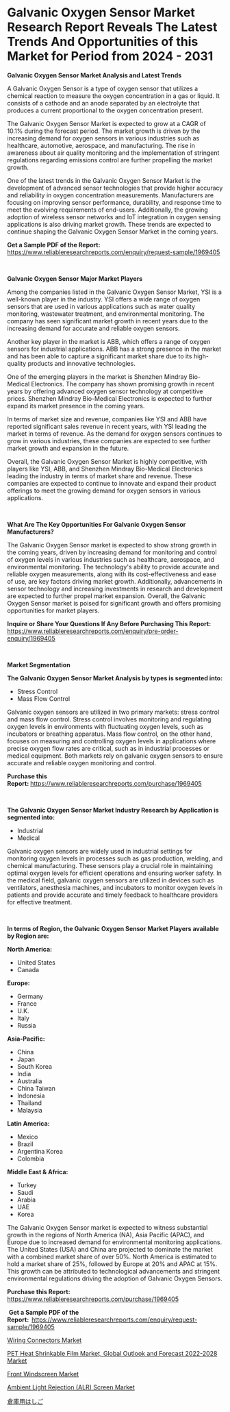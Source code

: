 <p><h1>Galvanic Oxygen Sensor Market Research Report Reveals The Latest Trends And Opportunities of this Market for Period from 2024 - 2031</h1></p><p><strong>Galvanic Oxygen Sensor Market Analysis and Latest Trends</strong></p>
<p><p>A Galvanic Oxygen Sensor is a type of oxygen sensor that utilizes a chemical reaction to measure the oxygen concentration in a gas or liquid. It consists of a cathode and an anode separated by an electrolyte that produces a current proportional to the oxygen concentration present.</p><p>The Galvanic Oxygen Sensor Market is expected to grow at a CAGR of 10.1% during the forecast period. The market growth is driven by the increasing demand for oxygen sensors in various industries such as healthcare, automotive, aerospace, and manufacturing. The rise in awareness about air quality monitoring and the implementation of stringent regulations regarding emissions control are further propelling the market growth.</p><p>One of the latest trends in the Galvanic Oxygen Sensor Market is the development of advanced sensor technologies that provide higher accuracy and reliability in oxygen concentration measurements. Manufacturers are focusing on improving sensor performance, durability, and response time to meet the evolving requirements of end-users. Additionally, the growing adoption of wireless sensor networks and IoT integration in oxygen sensing applications is also driving market growth. These trends are expected to continue shaping the Galvanic Oxygen Sensor Market in the coming years.</p></p>
<p><strong>Get a Sample PDF of the Report:&nbsp;</strong> <a href="https://www.reliableresearchreports.com/enquiry/request-sample/1969405">https://www.reliableresearchreports.com/enquiry/request-sample/1969405</a></p>
<p>&nbsp;</p>
<p><strong>Galvanic Oxygen Sensor Major Market Players</strong></p>
<p><p>Among the companies listed in the Galvanic Oxygen Sensor Market, YSI is a well-known player in the industry. YSI offers a wide range of oxygen sensors that are used in various applications such as water quality monitoring, wastewater treatment, and environmental monitoring. The company has seen significant market growth in recent years due to the increasing demand for accurate and reliable oxygen sensors.</p><p>Another key player in the market is ABB, which offers a range of oxygen sensors for industrial applications. ABB has a strong presence in the market and has been able to capture a significant market share due to its high-quality products and innovative technologies.</p><p>One of the emerging players in the market is Shenzhen Mindray Bio-Medical Electronics. The company has shown promising growth in recent years by offering advanced oxygen sensor technology at competitive prices. Shenzhen Mindray Bio-Medical Electronics is expected to further expand its market presence in the coming years.</p><p>In terms of market size and revenue, companies like YSI and ABB have reported significant sales revenue in recent years, with YSI leading the market in terms of revenue. As the demand for oxygen sensors continues to grow in various industries, these companies are expected to see further market growth and expansion in the future.</p><p>Overall, the Galvanic Oxygen Sensor Market is highly competitive, with players like YSI, ABB, and Shenzhen Mindray Bio-Medical Electronics leading the industry in terms of market share and revenue. These companies are expected to continue to innovate and expand their product offerings to meet the growing demand for oxygen sensors in various applications.</p></p>
<p>&nbsp;</p>
<p><strong>What Are The Key Opportunities For Galvanic Oxygen Sensor Manufacturers?</strong></p>
<p><p>The Galvanic Oxygen Sensor market is expected to show strong growth in the coming years, driven by increasing demand for monitoring and control of oxygen levels in various industries such as healthcare, aerospace, and environmental monitoring. The technology's ability to provide accurate and reliable oxygen measurements, along with its cost-effectiveness and ease of use, are key factors driving market growth. Additionally, advancements in sensor technology and increasing investments in research and development are expected to further propel market expansion. Overall, the Galvanic Oxygen Sensor market is poised for significant growth and offers promising opportunities for market players.</p></p>
<p><strong>Inquire or Share Your Questions If Any Before Purchasing This Report:</strong> <a href="https://www.reliableresearchreports.com/enquiry/pre-order-enquiry/1969405">https://www.reliableresearchreports.com/enquiry/pre-order-enquiry/1969405</a></p>
<p>&nbsp;</p>
<p><strong>Market Segmentation</strong></p>
<p><strong>The Galvanic Oxygen Sensor Market Analysis by types is segmented into:</strong></p>
<p><ul><li>Stress Control</li><li>Mass Flow Control</li></ul></p>
<p><p>Galvanic oxygen sensors are utilized in two primary markets: stress control and mass flow control. Stress control involves monitoring and regulating oxygen levels in environments with fluctuating oxygen levels, such as incubators or breathing apparatus. Mass flow control, on the other hand, focuses on measuring and controlling oxygen levels in applications where precise oxygen flow rates are critical, such as in industrial processes or medical equipment. Both markets rely on galvanic oxygen sensors to ensure accurate and reliable oxygen monitoring and control.</p></p>
<p><strong>Purchase this Report:&nbsp;</strong><a href="https://www.reliableresearchreports.com/purchase/1969405">https://www.reliableresearchreports.com/purchase/1969405</a></p>
<p>&nbsp;</p>
<p><strong>The Galvanic Oxygen Sensor Market Industry Research by Application is segmented into:</strong></p>
<p><ul><li>Industrial</li><li>Medical</li></ul></p>
<p><p>Galvanic oxygen sensors are widely used in industrial settings for monitoring oxygen levels in processes such as gas production, welding, and chemical manufacturing. These sensors play a crucial role in maintaining optimal oxygen levels for efficient operations and ensuring worker safety. In the medical field, galvanic oxygen sensors are utilized in devices such as ventilators, anesthesia machines, and incubators to monitor oxygen levels in patients and provide accurate and timely feedback to healthcare providers for effective treatment.</p></p>
<p>&nbsp;</p>
<p><strong>In terms of Region, the Galvanic Oxygen Sensor Market Players available by Region are:</strong></p>
<p>
    <p> <strong> North America: </strong>
        <ul>
            <li>United States</li>
            <li>Canada</li>
        </ul>
        </p> 
    <p> <strong> Europe: </strong>
        <ul>
            <li>Germany</li>
            <li>France</li>
            <li>U.K.</li>
            <li>Italy</li>
            <li>Russia</li>
        </ul>
        </p> 
    <p> <strong> Asia-Pacific: </strong>
        <ul>
            <li>China</li>
            <li>Japan</li>
            <li>South Korea</li>
            <li>India</li>
            <li>Australia</li>
            <li>China Taiwan</li>
            <li>Indonesia</li>
            <li>Thailand</li>
            <li>Malaysia</li>
        </ul>
        </p> 
    <p> <strong> Latin America: </strong>
        <ul>
            <li>Mexico</li>
            <li>Brazil</li>
            <li>Argentina Korea</li>
            <li>Colombia</li>
        </ul>
        </p> 
    <p> <strong> Middle East & Africa: </strong>
        <ul>
            <li>Turkey</li>
            <li>Saudi</li>
            <li>Arabia</li>
            <li>UAE</li>
            <li>Korea</li>
        </ul>
    </p>
    </p>
<p><p>The Galvanic Oxygen Sensor market is expected to witness substantial growth in the regions of North America (NA), Asia Pacific (APAC), and Europe due to increased demand for environmental monitoring applications. The United States (USA) and China are projected to dominate the market with a combined market share of over 50%. North America is estimated to hold a market share of 25%, followed by Europe at 20% and APAC at 15%. This growth can be attributed to technological advancements and stringent environmental regulations driving the adoption of Galvanic Oxygen Sensors.</p></p>
<p><strong>Purchase this Report: </strong><a href="https://www.reliableresearchreports.com/purchase/1969405">https://www.reliableresearchreports.com/purchase/1969405</a></p>
<p>&nbsp;<strong>Get a Sample PDF of the Report:&nbsp;&nbsp;</strong><a href="https://www.reliableresearchreports.com/enquiry/request-sample/1969405">https://www.reliableresearchreports.com/enquiry/request-sample/1969405</a></p>
<p><strong></strong></p>
<p><p><a href="https://github.com/castoriffic/Market-Research-Report-List-3/blob/main/wiring-connectors-market.md">Wiring Connectors Market</a></p><p><a href="https://www.linkedin.com/pulse/pet-heat-shrinkable-film-market-global-outlook-forecast-2022-2028-lradc?trackingId=Z0BkyW8gSb8a%2BTsIMTT2mw%3D%3D">PET Heat Shrinkable Film Market, Global Outlook and Forecast 2022-2028 Market</a></p><p><a href="https://issuu.com/reportprime-2/docs/front-windscreen-market-size-2030.pptx">Front Windscreen Market</a></p><p><a href="https://medium.com/@boydsmitham78/ambient-light-rejection-alr-screen-market-the-key-to-successful-business-strategy-forecast-till-f06308d90b50">Ambient Light Rejection (ALR) Screen Market</a></p><p><a href="https://github.com/zoetazuur/Market-Research-Report-List-1/blob/main/107256110768.md">倉庫用はしご</a></p></p>